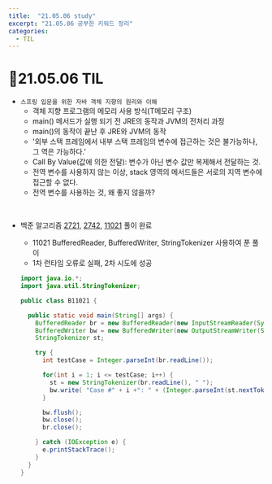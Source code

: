 ```yaml
---
title:  "21.05.06 study"
excerpt: "21.05.06 공부한 키워드 정리"
categories:
  - TIL
---
```



# 📝21.05.06 TIL
+ `스프링 입문을 위한 자바 객체 지향의 원리와 이해`
  + 객체 지향 프로그램의 메모리 사용 방식(T메모리 구조)
  + main() 메서드가 실행 되기 전 JRE의 동작과 JVM의 전처리 과정
  + main()의 동작이 끝난 후 JRE와 JVM의 동작
  + '외부 스택 프레임에서 내부 스택 프레임의 변수에 접근하는 것은 불가능하나, 그 역은 가능하다.'
  + Call By Value(값에 의한 전달): 변수가 아닌 변수 값만 복제해서 전달하는 것.
  + 전역 변수를 사용하지 않는 이상, stack 영역의 메서드들은 서로의 지역 변수에 접근할 수 없다.
  + 전역 변수를 사용하는 것, 왜 좋지 않을까?

<br />

+ 백준 알고리즘 [2721](https://www.acmicpc.net/problem/2741), [2742](https://www.acmicpc.net/problem/2742), [11021](https://www.acmicpc.net/problem/11021) 풀이 완료

  + 11021 BufferedReader, BufferedWriter, StringTokenizer 사용하여 푼 풀이<br />
  + 1차 런타임 오류로 실패, 2차 시도에 성공<br />

  ```java
  import java.io.*;
  import java.util.StringTokenizer;

  public class B11021 {

    public static void main(String[] args) {
      BufferedReader br = new BufferedReader(new InputStreamReader(System.in));
      BufferedWriter bw = new BufferedWriter(new OutputStreamWriter(System.out));
      StringTokenizer st;

      try {
        int testCase = Integer.parseInt(br.readLine());

        for(int i = 1; i <= testCase; i++) {
          st = new StringTokenizer(br.readLine(), " ");
          bw.write( "Case #" + i +": " + (Integer.parseInt(st.nextToken())+Integer.parseInt(st.nextToken())) + "\n");
        }

        bw.flush();
        bw.close();
        br.close();

      } catch (IOException e) {
        e.printStackTrace();
      }
    }
  }
  ```
